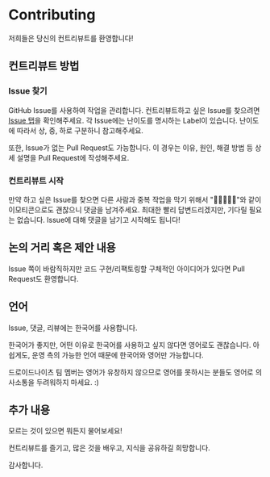 # Contributing

저희들은 당신의 컨트리뷰트를 환영합니다!

## 컨트리뷰트 방법

### Issue 찾기

GitHub Issue를 사용하여 작업을 관리합니다. 컨트리뷰트하고 싶은 Issue를 찾으려면 [Issue 탭](https://github.com/droidknights/DroidKnights2023_App/issues)을 확인해주세요.
각 Issue에는 난이도를 명시하는 Label이 있습니다. 난이도에 따라서 상, 중, 하로 구분하니 참고해주세요.

또한, Issue가 없는 Pull Request도 가능합니다. 이 경우는 이유, 원인, 해결 방법 등 상세 설명을 Pull Request에 작성해주세요.

### 컨트리뷰트 시작

만약 하고 싶은 Issue를 찾으면 다른 사람과 중복 작업을 막기 위해서 "🙋‍♀️🙋🙋‍♂️"와 같이 이모티콘으로도 괜찮으니 댓글을 남겨주세요. 최대한 빨리 답변드리겠지만, 기다릴 필요는 없습니다. Issue에 대해 댓글을 남기고 시작해도 됩니다!

## 논의 거리 혹은 제안 내용

Issue 쪽이 바람직하지만 코드 구현/리팩토링할 구체적인 아이디어가 있다면 Pull Request도 환영합니다.

## 언어

Issue, 댓글, 리뷰에는 한국어를 사용합니다.

한국어가 좋지만, 어떤 이유로 한국어를 사용하고 싶지 않다면 영어로도 괜찮습니다.
아쉽게도, 운영 측의 가능한 언어 때문에 한국어와 영어만 가능합니다.

드로이드나이츠 팀 멤버는 영어가 유창하지 않으므로 영어를 못하시는 분들도 영어로 의사소통을 두려워하지 마세요. :)

## 추가 내용

모르는 것이 있으면 뭐든지 물어보세요!

컨트리뷰트를 즐기고, 많은 것을 배우고, 지식을 공유하길 희망합니다.

감사합니다.
